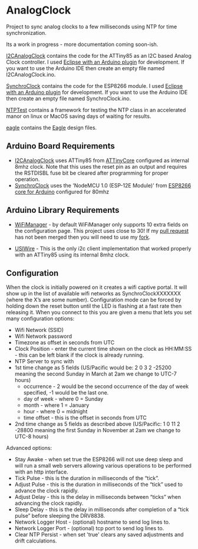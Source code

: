# AnalogClock
Project to sync analog clocks to a few milliseconds using NTP for time synchronization.

Its a work in progress - more documentation coming soon-ish.

[I2CAnalogClock](I2CAnalogClock) contains the code for the ATTiny85 as an I2C based Analog Clock controller.  I used [Eclipse with an Arduino plugin](http://sloeber.io) for development.  If you want to use the Arduino IDE then create an empty file named I2CAnalogClock.ino.

[SynchroClock](SynchroClock) contains the code for the ESP8266 module.   I used [Eclipse with an Arduino plugin](http://sloeber.io) for development.  If you want to use the Arduino IDE then create an empty file named SynchroClock.ino.

[NTPTest](NTPTest) contains a framework for testing the NTP class in an accelerated manor on linux or MacOS saving days of waiting for results.

[eagle](eagle) contains the [Eagle](https://www.autodesk.com/products/eagle/overview) design files.

## Arduino Board Requirements
* [I2CAnalogClock](I2CAnalogClock) uses ATTiny85 from [ATTinyCore](https://github.com/SpenceKonde/ATTinyCore) configured as internal 8mhz clock. Note that this uses the reset pin as an output and requires the RSTDISBL fuse bit be cleared after programming for proper operation.
* [SynchroClock](SynchroClock) uses the 'NodeMCU 1.0 (ESP-12E Module)' from [ESP8266 core for Arduino](https://github.com/esp8266/Arduino) configured for 80mhz

## Arduino Library Requirements
* [WiFiManager](https://github.com/tzapu/WiFiManager) - by default WiFiManager only supports 10 extra fields on the configuration page. This project uses close to 30!  If my [pull request](https://github.com/tzapu/WiFiManager/pull/374) has not been merged then you will need to use my [fork](https://github.com/liebman/WiFiManager).

* [USIWire](https://github.com/puuu/USIWire) - This is the only i2c client implementation that worked properly with an ATTiny85 using its internal 8mhz clock.

## Configuration
   When the clock is initially powered on it creates a wifi captive portal.  It will show up in the list of available wifi networks as SynchroClockXXXXXXX (where the X’s are some number).  Configuration mode can be forced by holding down the reset button until the LED is flashing at a fast rate then releasing it. When you connect to this you are given a menu that lets you set many configuration options:
* Wifi Network (SSID)
* Wifi Network password
* Timezone as offset in seconds from UTC
* Clock Position - enter the current time shown on the clock as HH:MM:SS - this can be left blank if the clock is already running.
* NTP Server to sync with
* 1st time change as 5 fields (US/Pacific would be: 2 0 3 2 -25200 meaning the second Sunday in March at 2am we change to UTC-7 hours)
    * occurrence - 2 would be the second occurrence of the day of week specified, -1 would be the last one.
    * day of week - where 0 = Sunday
    * month - where 1 = January
    * hour - where 0 = midnight
    * time offset - this is the offset in seconds from UTC
* 2nd time change as 5 fields as described above (US/Pacific: 1 0 11 2 -28800 meaning the first Sunday in November at 2am we change to UTC-8 hours)

Advanced options:
* Stay Awake - when set true the ESP8266 will not use deep sleep and will run a small web servers allowing various operations to be performed with an http interface.
* Tick Pulse - this is the duration in milliseconds of the “tick”.
* Adjust Pulse - this is the duration in milliseconds of the “tick” used to advance the clock rapidly.
* Adjust Delay - this is the delay in milliseconds between “ticks” when advancing the clock rapidly.
* Sleep Delay - this is the delay in  milliseconds after completion of a “tick pulse” before sleeping the DRV8838.
* Network Logger Host - (optional) hostname to send log lines to.
* Network Logger Port - (optional) tcp port to send log lines to.
* Clear NTP Persist - when set 'true' clears any saved adjustments and drift calculations.
